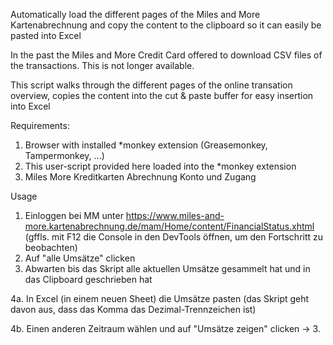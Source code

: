 Automatically load the different pages of the Miles and More Kartenabrechnung and copy the content to the clipboard so it can easily be pasted into Excel

In the past the Miles and More Credit Card offered to download CSV files of the transactions. This is not longer available. 

This script walks through the different pages of the online transation overview, copies the content into the cut & paste buffer for easy insertion into Excel

Requirements:
1. Browser with installed *monkey extension (Greasemonkey, Tampermonkey, ...)
2. This user-script provided here loaded into the *monkey extension
3. Miles More Kreditkarten Abrechnung Konto und Zugang

Usage
1. Einloggen bei MM unter https://www.miles-and-more.kartenabrechnung.de/mam/Home/content/FinancialStatus.xhtml (gffls. mit F12 die Console in den DevTools öffnen, um den Fortschritt zu beobachten)
2. Auf "alle Umsätze" clicken
3. Abwarten bis das Skript alle aktuellen Umsätze gesammelt hat und in das Clipboard geschrieben hat

4a. In Excel (in einem neuen Sheet) die Umsätze pasten (das Skript geht davon aus, dass das Komma das Dezimal-Trennzeichen ist)

4b. Einen anderen Zeitraum wählen und auf "Umsätze zeigen" clicken -> 3.
